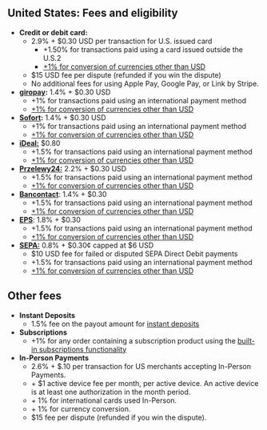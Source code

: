 ## United States: Fees and eligibility

*   **Credit or debit card:**
    *   2.9% + $0.30 USD per transaction for U.S. issued card
        *   +1.50% for transactions paid using a card issued outside the U.S.2
        *   [+1% for conversion of currencies other than USD](https://woocommerce.com/document/payments/faq/fees/currency-conversion/)
    *   $15 USD fee per dispute (refunded if you win the dispute)
    *   No additional fees for using Apple Pay, Google Pay, or Link by Stripe.
*   [**giropay**](https://woocommerce.com/document/payments/additional-payment-methods/)**:** 1.4% + $0.30 USD
    *   +1% for transactions paid using an international payment method
    *   [+1% for conversion of currencies other than USD](https://woocommerce.com/document/payments/faq/fees/currency-conversion/)
*   [**Sofort**](https://woocommerce.com/document/payments/additional-payment-methods/)**:** 1.4% + $0.30 USD
    *   +1% for transactions paid using an international payment method
    *   [+1% for conversion of currencies other than USD](https://woocommerce.com/document/payments/faq/fees/currency-conversion/)
*   [**iDeal:**](https://woocommerce.com/document/payments/additional-payment-methods/) $0.80
    *   +1.5% for transactions paid using an international payment method
    *   [+1% for conversion of currencies other than USD](https://woocommerce.com/document/payments/faq/fees/currency-conversion/)
*   [**Przelewy24:**](https://woocommerce.com/document/payments/additional-payment-methods/) 2.2% + $0.30 USD
    *   +1.5% for transactions paid using an international payment method
    *   [+1% for conversion of currencies other than USD](https://woocommerce.com/document/payments/faq/fees/currency-conversion/)
*   [**Bancontact**](https://woocommerce.com/document/payments/additional-payment-methods/): 1.4% + $0.30
    *   +1.5% for transactions paid using an international payment method
    *   [+1% for conversion of currencies other than USD](https://woocommerce.com/document/payments/faq/fees/currency-conversion/)
*   [**EPS**](https://woocommerce.com/document/payments/additional-payment-methods/): 1.8% + $0.30
    *   +1.5% for transactions paid using an international payment method
    *   [](https://woocommerce.com/document/payments/faq/fees/currency-conversion/)[+1% for conversion of currencies other than USD](https://woocommerce.com/document/payments/faq/fees/currency-conversion/)
*   [**SEPA:**](https://woocommerce.com/document/payments/additional-payment-methods/) 0.8% + $0.30¢ capped at $6 USD
    *   $10 USD fee for failed or disputed SEPA Direct Debit payments
    *   +1.5% for transactions paid using an international payment method
    *   [+1% for conversion of currencies other than USD](https://woocommerce.com/document/payments/faq/fees/currency-conversion/)

## Other fees

*   **Instant Deposits**
    *   1.5% fee on the payout amount for [instant deposits](https://woocommerce.com/document/payments/instant-deposits/)
*   **Subscriptions**
    *   +1% for any order containing a subscription product using the [built-in subscriptions functionality](https://woocommerce.com/document/payments/subscriptions/)
*   **In-Person Payments**
    *   2.6% + $.10 per transaction for US merchants accepting In-Person Payments.
    *   \+ $1 active device fee per month, per active device. An active device is at least one authorization in the month period.
    *   \+ 1% for international cards used In-Person.
    *   \+ 1% for currency conversion.
    *   $15 fee per dispute (refunded if you win the dispute).